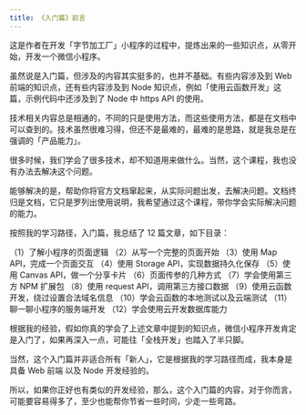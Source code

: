 ```yaml
---
title: 《入门篇》前言
---
```


这是作者在开发「字节加工厂」小程序的过程中，提炼出来的一些知识点，从零开始，开发一个微信小程序。

虽然说是入门篇，但涉及的内容其实挺多的，也并不基础。有些内容涉及到 Web 前端的知识点，还有些内容涉及到 Node 知识点，例如「使用云函数开发」这篇，示例代码中还涉及到了 Node 中 https API 的使用。

技术相关内容总是相通的，不同的只是使用方法，而这些使用方法，都是在文档中可以查到的。技术虽然很难习得，但还不是最难的，最难的是思路，就是我总是在强调的「产品能力」。

很多时候，我们学会了很多技术，却不知道用来做什么。当然，这个课程，我也没有办法去解决这个问题。

能够解决的是，帮助你将官方文档窜起来，从实际问题出发，去解决问题。文档终归是文档，它只是罗列出使用说明，我希望通过这个课程，带你学会实际解决问题的能力。

按照我的学习路径，入门篇，我总结了 12 篇文章，如下目录：

（1）了解小程序的页面逻辑
（2）从写一个完整的页面开始
（3）使用 Map API，完成一个页面交互
（4）使用 Storage API，实现数据持久化保存
（5）使用 Canvas API，做一个分享卡片
（6）页面传参的几种方式
（7）学会使用第三方 NPM 扩展包
（8）使用 request API，调用第三方接口数据
（9）使用云函数开发，绕过设置合法域名信息
（10）学会云函数的本地测试以及云端测试
（11）聊一聊小程序的服务端开发
（12）学会使用云开发数据库能力

根据我的经验，假如你真的学会了上述文章中提到的知识点，微信小程序开发肯定是入门了，如果再深入一点，可能往「全栈开发」也踏入了半只脚。

当然，这个入门篇并非适合所有「新人」，它是根据我的学习路径而成，我本身是具备 Web 前端 以及 Node 开发经验的。

所以，如果你正好也有类似的开发经验，那么，这个入门篇的内容，对于你而言，可能要容易得多了，至少也能帮你节省一些时间，少走一些弯路。